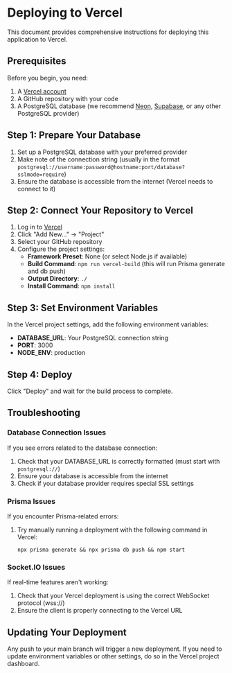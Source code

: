# Deploying to Vercel

This document provides comprehensive instructions for deploying this application to Vercel.

## Prerequisites

Before you begin, you need:

1. A [Vercel account](https://vercel.com/signup)
2. A GitHub repository with your code
3. A PostgreSQL database (we recommend [Neon](https://neon.tech/), [Supabase](https://supabase.com/), or any other PostgreSQL provider)

## Step 1: Prepare Your Database

1. Set up a PostgreSQL database with your preferred provider
2. Make note of the connection string (usually in the format `postgresql://username:password@hostname:port/database?sslmode=require`)
3. Ensure the database is accessible from the internet (Vercel needs to connect to it)

## Step 2: Connect Your Repository to Vercel

1. Log in to [Vercel](https://vercel.com/)
2. Click "Add New..." → "Project"
3. Select your GitHub repository
4. Configure the project settings:
   - **Framework Preset**: None (or select Node.js if available)
   - **Build Command**: `npm run vercel-build` (this will run Prisma generate and db push)
   - **Output Directory**: `./`
   - **Install Command**: `npm install`

## Step 3: Set Environment Variables

In the Vercel project settings, add the following environment variables:

- **DATABASE_URL**: Your PostgreSQL connection string
- **PORT**: 3000
- **NODE_ENV**: production

## Step 4: Deploy

Click "Deploy" and wait for the build process to complete.

## Troubleshooting

### Database Connection Issues

If you see errors related to the database connection:

1. Check that your DATABASE_URL is correctly formatted (must start with `postgresql://`)
2. Ensure your database is accessible from the internet
3. Check if your database provider requires special SSL settings

### Prisma Issues

If you encounter Prisma-related errors:

1. Try manually running a deployment with the following command in Vercel:
   ```
   npx prisma generate && npx prisma db push && npm start
   ```

### Socket.IO Issues

If real-time features aren't working:

1. Check that your Vercel deployment is using the correct WebSocket protocol (wss://)
2. Ensure the client is properly connecting to the Vercel URL

## Updating Your Deployment

Any push to your main branch will trigger a new deployment. If you need to update environment variables or other settings, do so in the Vercel project dashboard.
